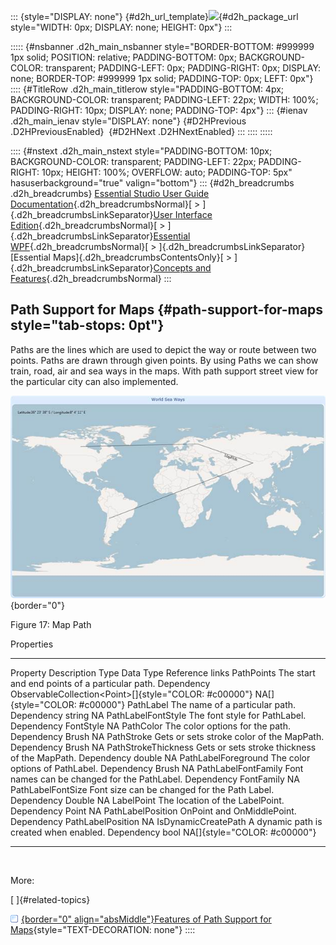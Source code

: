 ::: {style="DISPLAY: none"}
[](ms-xhelp:///?Id=d2h_url_template){#d2h_url_template}![](!package_url!){#d2h_package_url style="WIDTH: 0px; DISPLAY: none; HEIGHT: 0px"}
:::

::::: {#nsbanner .d2h_main_nsbanner style="BORDER-BOTTOM: #999999 1px solid; POSITION: relative; PADDING-BOTTOM: 0px; BACKGROUND-COLOR: transparent; PADDING-LEFT: 0px; PADDING-RIGHT: 0px; DISPLAY: none; BORDER-TOP: #999999 1px solid; PADDING-TOP: 0px; LEFT: 0px"}
:::: {#TitleRow .d2h_main_titlerow style="PADDING-BOTTOM: 4px; BACKGROUND-COLOR: transparent; PADDING-LEFT: 22px; WIDTH: 100%; PADDING-RIGHT: 10px; DISPLAY: none; PADDING-TOP: 4px"}
::: {#ienav .d2h_main_ienav style="DISPLAY: none"}
[](ms-xhelp:///?Id=0b47a36a-2567-4262-8920-2fc9eaa4f83a){#D2HPrevious .D2HPreviousEnabled}  [](ms-xhelp:///?Id=8ef9d2c2-2bd6-4ae1-a447-f56108a8fb77){#D2HNext .D2HNextEnabled}
:::
::::
:::::

:::: {#nstext .d2h_main_nstext style="PADDING-BOTTOM: 10px; BACKGROUND-COLOR: transparent; PADDING-LEFT: 22px; PADDING-RIGHT: 10px; HEIGHT: 100%; OVERFLOW: auto; PADDING-TOP: 5px" hasuserbackground="true" valign="bottom"}
::: {#d2h_breadcrumbs .d2h_breadcrumbs}
[Essential Studio User Guide Documentation](ms-xhelp:///?Id=12457748-09e3-4d74-a240-8e049cedf030){.d2h_breadcrumbsNormal}[ \> ]{.d2h_breadcrumbsLinkSeparator}[User Interface Edition](ms-xhelp:///?Id=c29296b7-531c-413b-a0ec-488ca1f7f669){.d2h_breadcrumbsNormal}[ \> ]{.d2h_breadcrumbsLinkSeparator}[Essential WPF](ms-xhelp:///?Id=7f4f82c5-151c-4262-94d0-75c4626c77bc){.d2h_breadcrumbsNormal}[ \> ]{.d2h_breadcrumbsLinkSeparator}[Essential Maps]{.d2h_breadcrumbsContentsOnly}[ \> ]{.d2h_breadcrumbsLinkSeparator}[Concepts and Features](ms-xhelp:///?Id=11705b50-1209-46fb-bfde-18237d32998e){.d2h_breadcrumbsNormal}
:::

## Path Support for Maps {#path-support-for-maps style="tab-stops: 0pt"}

Paths are the lines which are used to depict the way or route between two points. Paths are drawn through given points. By using Paths we can show train, road, air and sea ways in the maps. With path support street view for the particular city can also implemented.

![Description: C:\\Users\\premanandm\\Desktop\\PathSupport.png](ImagesExt/image29_20.jpg){border="0"}

Figure 17: Map Path

Properties

  --------------------- ------------------------------------------------ ------------ --------------------------------------------------------- ------------------------------
  Property              Description                                      Type         Data Type                                                 Reference links
  PathPoints            The start and end points of a particular path.   Dependency   ObservableCollection\<Point\>[]{style="COLOR: #c00000"}   NA[]{style="COLOR: #c00000"}
  PathLabel             The name of a particular path.                   Dependency   string                                                    NA
  PathLabelFontStyle    The font style for PathLabel.                    Dependency   FontStyle                                                 NA
  PathColor             The color options for the path.                  Dependency   Brush                                                     NA
  PathStroke            Gets or sets stroke color of the MapPath.        Dependency   Brush                                                     NA
  PathStrokeThickness   Gets or sets stroke thickness of the MapPath.    Dependency   double                                                    NA
  PathLabelForeground   The color options of PathLabel.                  Dependency   Brush                                                     NA
  PathLabelFontFamily   Font names can be changed for the PathLabel.     Dependency   FontFamily                                                NA
  PathLabelFontSize     Font size can be changed for the Path Label.     Dependency   Double                                                    NA
  LabelPoint            The location of the LabelPoint.                  Dependency   Point                                                     NA
  PathLabelPosition     OnPoint and OnMiddlePoint.                       Dependency   PathLabelPosition                                         NA
  IsDynamicCreatePath   A dynamic path is created when enabled.          Dependency   bool                                                      NA[]{style="COLOR: #c00000"}
  --------------------- ------------------------------------------------ ------------ --------------------------------------------------------- ------------------------------

 

More:

[ ]{#related-topics}

[![](button.gif){border="0" align="absMiddle"}Features of Path Support for Maps](ms-xhelp:///?Id=8ef9d2c2-2bd6-4ae1-a447-f56108a8fb77){style="TEXT-DECORATION: none"}
::::
